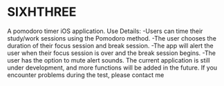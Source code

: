 # SIXHTHREE
A pomodoro timer iOS application.  Use Details: -Users can time their study/work sessions using the Pomodoro method. -The user chooses the duration of their focus session and break session. -The app will alert the user when their focus session is over and the break session begins. -The user has the option to mute alert sounds.  The current application is still under development, and more functions will be added in the future. If you encounter problems during the test, please contact me

